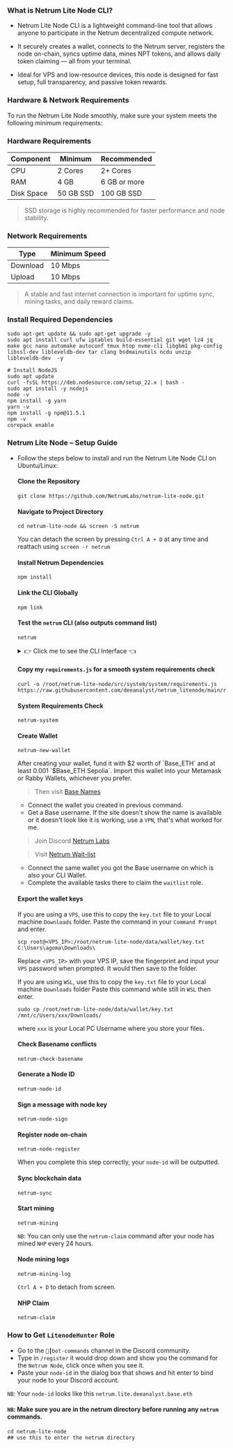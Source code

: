 

### What is Netrum Lite Node CLI?
- Netrum Lite Node CLI is a lightweight command-line tool that allows anyone to participate in the Netrum decentralized compute network.

- It securely creates a wallet, connects to the Netrum server, registers the node on-chain, syncs uptime data, mines NPT tokens, and allows daily token claiming — all from your terminal.

- Ideal for VPS and low-resource devices, this node is designed for fast setup, full transparency, and passive token rewards.

### Hardware & Network Requirements
To run the Netrum Lite Node smoothly, make sure your system meets the following minimum requirements:

### Hardware Requirements

| Component | Minimum | Recommended |
|----------|----------|----------|
| CPU | 2 Cores | 2+ Cores |
| RAM | 4 GB | 6 GB or more |
| Disk Space | 50 GB SSD | 100 GB SSD |

> SSD storage is highly recommended for faster performance and node stability.

### Network Requirements

| Type | Minimum Speed |
|----------|----------|
| Download    | 10 Mbps     |
| Upload    | 10 Mbps     |	
	
> A stable and fast internet connection is important for uptime sync, mining tasks, and daily reward claims.

### Install Required Dependencies
```
sudo apt-get update && sudo apt-get upgrade -y
sudo apt install curl ufw iptables build-essential git wget lz4 jq make gcc nano automake autoconf tmux htop nvme-cli libgbm1 pkg-config libssl-dev libleveldb-dev tar clang bsdmainutils ncdu unzip libleveldb-dev  -y

# Install NodeJS
sudo apt update
curl -fsSL https://deb.nodesource.com/setup_22.x | bash -
sudo apt install -y nodejs
node -v
npm install -g yarn
yarn -v
npm install -g npm@11.5.1
npm -v
corepack enable
```
### Netrum Lite Node – Setup Guide
- Follow the steps below to install and run the Netrum Lite Node CLI on Ubuntu/Linux:

  #### Clone the Repository
  ```
  git clone https://github.com/NetrumLabs/netrum-lite-node.git
  ```
  #### Navigate to Project Directory
  ```
  cd netrum-lite-node && screen -S netrum
  ```
  You can detach the screen by pressing `Ctrl A + D` at any time and reattach using `screen -r netrum`
  #### Install Netrum Dependencies
  ```
  npm install
  ```
  #### Link the CLI Globally
  ```
  npm link
  ```
  #### Test the `netrum` CLI (also outputs command list)
  ```
  netrum
  ```
  
  <details>
  <summary>👉 Click me to see the CLI Interface 👈</summary>
  <img src="https://github.com/deeanalyst/neutrum_litenode/raw/main/Netrum%20CLI%20Interface.png" alt="Netrum CLI Interface" width="300" height="300"/>
  </details>

  #### Copy my `requirements.js` for a smooth system requirements check
  ```
  curl -o /root/netrum-lite-node/src/system/system/requirements.js https://raw.githubusercontent.com/deeanalyst/netrum_litenode/main/requirements.js
  ```
  #### System Requirements Check
  ```
  netrum-system
  ```
  #### Create Wallet
  ```
  netrum-new-wallet
  ```
  After creating your wallet, fund it with $2 worth of `Base_ETH` and at least 0.001 `$Base_ETH Sepolia`.
  Import this wallet into your Metamask or Rabby Wallets, whichever you prefer.
  > Then visit [Base Names](https://www.base.org/names)
  	- Connect the wallet you created in previous command.
  	- Get a Base username. If the site doesn't show the name is available or it doesn't look like it is working, use a `VPN`, that's what worked for me.
  > Join Discord [Netrum Labs](https://discord.gg/uxDUgG9kW8)
  
  > Visit [Netrum Wait-list](https://netrumlabs.com/Waitlist?ref=0xc2d8a67d378c89C59E1EF857d93705390f4A6C07)
  	- Connect the same wallet you got the Base username on which is also your CLI Wallet.
  	- Complete the available tasks there to claim the `waitlist` role.
  #### Export the wallet keys
  If you are using a `VPS`, use this to copy the `key.txt` file to your Local machine `Downloads` folder. Paste the command in your `Command Prompt` and enter.
  ```
  scp root@<VPS_IP>:/root/netrum-lite-node/data/wallet/key.txt C:\Users\agoma\Downloads\
  ```
  Replace `<VPS_IP>` with your VPS IP, save the fingerprint and input your `VPS` password when prompted. It would then save to the folder.
  
  If you are using `WSL`, use this to copy the `key.txt` file to your Local machine `Downloads` folder Paste this command while still in `WSL` then enter.
  ```
  sudo cp /root/netrum-lite-node/data/wallet/key.txt /mnt/c/Users/xxx/Downloads/
  ```
  where `xxx` is your Local PC Username where you store your files.
  #### Check Basename conflicts
  ```
  netrum-check-basename
  ```
  #### Generate a Node ID
  ```
  netrum-node-id
  ```
  #### Sign a message with node key
  ```
  netrum-node-sign
  ```
  #### Register node on-chain
  ```
  netrum-node-register
  ```
  When you complete this step correctly, your `node-id` will be outputted.
  #### Sync blockchain data
  ```
  netrum-sync
  ```
  #### Start mining
  ```
  netrum-mining
  ```
  `NB`: You can only use the `netrum-claim` command after your node has mined `NHP` every 24 hours.
  #### Node mining logs
  ```
  netrum-mining-log
  ```
  `Ctrl A + D` to detach from screen.
  #### NHP Claim
  ```
  netrum-claim
  ```
### How to Get `LitenodeHunter` Role
- Go to the `⁠🤖┃bot-commands` channel in the Discord community.
- Type in `/register` it would drop down and show you the command for the `Netrum Node`, click once when you see it.
- Paste your `node-id` in the dialog box that shows and hit enter to bind your node to your Discord account.
  
`NB`: Your `node-id` looks like this `netrum.lite.deeanalyst.base.eth`

#### `NB`: Make sure you are in the netrum directory before running any `netrum` commands.
```
cd netrum-lite-node
## use this to enter the netrum directory
```
